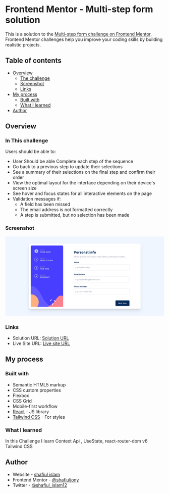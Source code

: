 # Frontend Mentor - Multi-step form solution

This is a solution to the [Multi-step form challenge on Frontend Mentor](https://www.frontendmentor.io/challenges/multistep-form-YVAnSdqQBJ). Frontend Mentor challenges help you improve your coding skills by building realistic projects. 

## Table of contents

- [Overview](#overview)
  - [The challenge](#the-challenge)
  - [Screenshot](#screenshot)
  - [Links](#links)
- [My process](#my-process)
  - [Built with](#built-with)
  - [What I learned](#what-i-learned)
- [Author](#author)

## Overview

### In This challenge

Users should be able to:

- User Should be able Complete each step of the sequence
- Go back to a previous step to update their selections
- See a summary of their selections on the final step and confirm their order
- View the optimal layout for the interface depending on their device's screen size
- See hover and focus states for all interactive elements on the page
- Validation messages if:
  - A field has been missed
  - The email address is not formatted correctly
  - A step is submitted, but no selection has been made

### Screenshot

![](./screenshort.png)

### Links

- Solution URL: [Solution URL](https://github.com/shafiuljony/multi-step-react-form)
- Live Site URL: [Live site URL](https://multistep-react-form-fm.netlify.app/)

## My process

### Built with

- Semantic HTML5 markup
- CSS custom properties
- Flexbox
- CSS Grid
- Mobile-first workflow
- [React](https://reactjs.org/) - JS library
- [Tailwind  CSS](https://tailwindcss.com/) - For styles

### What I learned

In this Challenge I learn Context Api , UseState, react-router-dom v6 Tailwind  CSS


## Author

- Website - [shafiul islam](https://shafiul-3d-portfolio.netlify.app/)
- Frontend Mentor - [@shafiuljony](https://www.frontendmentor.io/profile/shafiuljony)
- Twitter - [@shafiul_islam12](https://www.twitter.com/shafiul_islam12)
